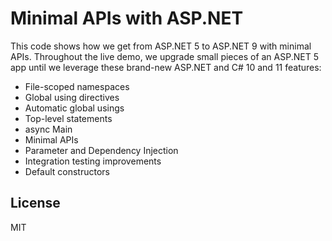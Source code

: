 Minimal APIs with ASP.NET
=========================

This code shows how we get from ASP.NET 5 to ASP.NET 9 with minimal APIs. Throughout the live demo, we upgrade small pieces of an ASP.NET 5 app until we leverage these brand-new ASP.NET and C# 10 and 11 features:

- File-scoped namespaces
- Global using directives
- Automatic global usings
- Top-level statements
- async Main
- Minimal APIs
- Parameter and Dependency Injection
- Integration testing improvements
- Default constructors


License
-------

MIT
